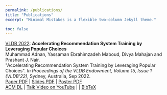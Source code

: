 ```yaml
---
permalink: /publications/
title: "Publications"
excerpt: "Minimal Mistakes is a flexible two-column Jekyll theme."

toc: false
---
```


[VLDB 2022](https://dl.acm.org/toc/pvldb/2021/15/1): **Accelerating Recommendation System Training by Leveraging Popular Choices**\
Muhammad Adnan, Yassaman Ebrahimzadeh Maboud, Divya Mahajan and Prashant J. Nair.\
"Accelerating Recommendation System Training by Leveraging Popular Choices". *In Proceedings of the VLDB Endowment, Volume 15, Issue 1 (VLDB'22)*, Sydney, Australia, Sep 2022.\
[Paper PDF](http://www.vldb.org/pvldb/vol15/p127-mahajan.pdf) | [Slides PDF](https://drive.google.com/file/d/1Dpi-cCfFcB2LWQjopyBpuKmMvvsuzQM1/view?usp=sharing) | [Poster PDF](https://drive.google.com/file/d/138J9PEtXRb9AsCGLi2a72hInb3XKqMO-/view?usp=sharing)\
[ACM DL](https://dl.acm.org/doi/10.14778/3485450.3485462) | [Talk Video on YouTube](https://www.youtube.com/watch?v=sIgfCsm8XSk&t=2s) |  | [BibTeX](/assets/bibtex/FAE.bib.txt)